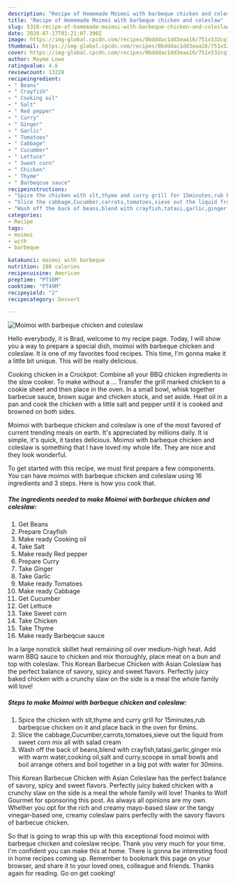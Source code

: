 ```yaml
---
description: "Recipe of Homemade Moimoi with barbeque chicken and coleslaw"
title: "Recipe of Homemade Moimoi with barbeque chicken and coleslaw"
slug: 5318-recipe-of-homemade-moimoi-with-barbeque-chicken-and-coleslaw
date: 2020-07-17T01:21:07.390Z
image: https://img-global.cpcdn.com/recipes/0bdddac1dd3eaa16/751x532cq70/moimoi-with-barbeque-chicken-and-coleslaw-recipe-main-photo.jpg
thumbnail: https://img-global.cpcdn.com/recipes/0bdddac1dd3eaa16/751x532cq70/moimoi-with-barbeque-chicken-and-coleslaw-recipe-main-photo.jpg
cover: https://img-global.cpcdn.com/recipes/0bdddac1dd3eaa16/751x532cq70/moimoi-with-barbeque-chicken-and-coleslaw-recipe-main-photo.jpg
author: Mayme Lowe
ratingvalue: 4.6
reviewcount: 13228
recipeingredient:
- " Beans"
- " Crayfish"
- " Cooking oil"
- " Salt"
- " Red pepper"
- " Curry"
- " Ginger"
- " Garlic"
- " Tomatoes"
- " Cabbage"
- " Cucumber"
- " Lettuce"
- " Sweet corn"
- " Chicken"
- " Thyme"
- " Barbeqcue sauce"
recipeinstructions:
- "Spice the chicken with slt,thyme and curry grill for 15minutes,rub barbeqcue chicken on it and place back in the oven for 6mins."
- "Slice the cabbage,Cucumber,carrots,tomatoes,sieve out the liquid from sweet corn mix all with salad cream"
- "Wash off the back of beans,blend with crayfish,tatasi,garlic,ginger mix with warm water,cooking oil,salt and curry.scoope in small bowls and boil arrange others and boil together in a big pot with water for 30mins."
categories:
- Recipe
tags:
- moimoi
- with
- barbeque

katakunci: moimoi with barbeque 
nutrition: 288 calories
recipecuisine: American
preptime: "PT16M"
cooktime: "PT49M"
recipeyield: "2"
recipecategory: Dessert

---
```



![Moimoi with barbeque chicken and coleslaw](https://img-global.cpcdn.com/recipes/0bdddac1dd3eaa16/751x532cq70/moimoi-with-barbeque-chicken-and-coleslaw-recipe-main-photo.jpg)

Hello everybody, it is Brad, welcome to my recipe page. Today, I will show you a way to prepare a special dish, moimoi with barbeque chicken and coleslaw. It is one of my favorites food recipes. This time, I'm gonna make it a little bit unique. This will be really delicious.

Cooking chicken in a Crockpot: Combine all your BBQ chicken ingredients in the slow cooker. To make without a … Transfer the grill marked chicken to a cookie sheet and then place in the oven. In a small bowl, whisk together barbecue sauce, brown sugar and chicken stock, and set aside. Heat oil in a pan and cook the chicken with a little salt and pepper until it is cooked and browned on both sides.

Moimoi with barbeque chicken and coleslaw is one of the most favored of current trending meals on earth. It's appreciated by millions daily. It is simple, it's quick, it tastes delicious. Moimoi with barbeque chicken and coleslaw is something that I have loved my whole life. They are nice and they look wonderful.


To get started with this recipe, we must first prepare a few components. You can have moimoi with barbeque chicken and coleslaw using 16 ingredients and 3 steps. Here is how you cook that.

<!--inarticleads1-->

##### The ingredients needed to make Moimoi with barbeque chicken and coleslaw:

1. Get  Beans
1. Prepare  Crayfish
1. Make ready  Cooking oil
1. Take  Salt
1. Make ready  Red pepper
1. Prepare  Curry
1. Take  Ginger
1. Take  Garlic
1. Make ready  Tomatoes
1. Make ready  Cabbage
1. Get  Cucumber
1. Get  Lettuce
1. Take  Sweet corn
1. Take  Chicken
1. Take  Thyme
1. Make ready  Barbeqcue sauce


In a large nonstick skillet heat remaining oil over medium-high heat. Add warm BBQ sauce to chicken and mix thoroughly, place meat on a bun and top with coleslaw. This Korean Barbecue Chicken with Asian Coleslaw has the perfect balance of savory, spicy and sweet flavors. Perfectly juicy baked chicken with a crunchy slaw on the side is a meal the whole family will love! 

<!--inarticleads2-->

##### Steps to make Moimoi with barbeque chicken and coleslaw:

1. Spice the chicken with slt,thyme and curry grill for 15minutes,rub barbeqcue chicken on it and place back in the oven for 6mins.
1. Slice the cabbage,Cucumber,carrots,tomatoes,sieve out the liquid from sweet corn mix all with salad cream
1. Wash off the back of beans,blend with crayfish,tatasi,garlic,ginger mix with warm water,cooking oil,salt and curry.scoope in small bowls and boil arrange others and boil together in a big pot with water for 30mins.


This Korean Barbecue Chicken with Asian Coleslaw has the perfect balance of savory, spicy and sweet flavors. Perfectly juicy baked chicken with a crunchy slaw on the side is a meal the whole family will love! Thanks to Wolf Gourmet for sponsoring this post. As always all opinions are my own. Whether you opt for the rich and creamy mayo-based slaw or the tangy vinegar-based one, creamy coleslaw pairs perfectly with the savory flavors of barbecue chicken. 

So that is going to wrap this up with this exceptional food moimoi with barbeque chicken and coleslaw recipe. Thank you very much for your time. I'm confident you can make this at home. There is gonna be interesting food in home recipes coming up. Remember to bookmark this page on your browser, and share it to your loved ones, colleague and friends. Thanks again for reading. Go on get cooking!

